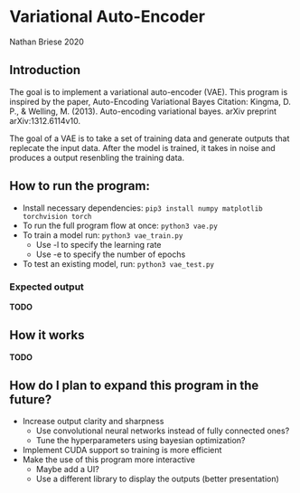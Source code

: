 # Variational Auto-Encoder
Nathan Briese 2020

## Introduction
The goal is to implement a variational auto-encoder (VAE).  This program is inspired by the paper, Auto-Encoding Variational Bayes
Citation: Kingma, D. P., & Welling, M. (2013). Auto-encoding variational bayes. arXiv preprint arXiv:1312.6114v10.

The goal of a VAE is to take a set of training data and generate outputs that replecate the input data. After the model is trained, it takes in noise and produces a output resenbling the training data.

## How to run the program:
* Install necessary dependencies: `pip3 install numpy matplotlib torchvision torch`
* To run the full program flow at once: `python3 vae.py`
* To train a model run: `python3 vae_train.py`
  * Use -l to specify the learning rate
  * Use -e to specify the number of epochs
* To test an existing model, run: `python3 vae_test.py`

### Expected output
**TODO**

## How it works
**TODO**

## How do I plan to expand this program in the future?
* Increase output clarity and sharpness
  * Use convolutional neural networks instead of fully connected ones?
  * Tune the hyperparameters using bayesian optimization?
* Implement CUDA support so training is more efficient
* Make the use of this program more interactive
  * Maybe add a UI?
  * Use a different library to display the outputs (better presentation)
  
